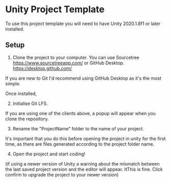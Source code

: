 # Unity Project Template
To use this project template you will need to have Unity 2020.1.8f1 or later installed.

## Setup

1. Clone the project to your computer. 
You can use Sourcetree https://www.sourcetreeapp.com/
or GitHub Desktop. https://desktop.github.com/

If you are new to Git I'd recommend using GitHub Desktop as it's the most simple.

Once installed, 

2. Initialise Git LFS.

If you are using one of the clients above, a popup will appear when you clone the repository.

3. Rename the "ProjectName" folder to the name of your project.

It's important that you do this before opening the project in unity for the first time, as there are files generated according to the project folder name.

4. Open the project and start coding!

(if using a newer version of Unity a warning about the mismatch between the last saved project version and the editor will appear. ItThis is fine. Click confirm to upgrade the project to your newer version)



